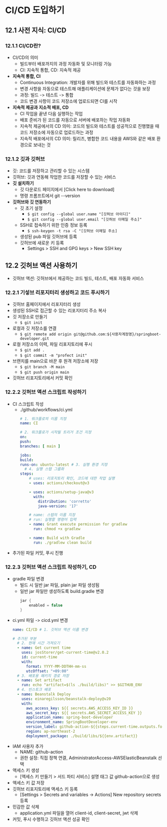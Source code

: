 # CI/CD 도입하기
## 12.1 사전 지식: CI/CD
### 12.1.1 CI/CD란?
- CI/CD의 의미
  - 빌드부터 배포까지의 과정 자동화 및 모니터링 가능
  - CI: 지속적 통합, CD: 지속적 제공
- **지속적 통합, CI**
  - Continuous Integration: 개발자를 위해 빌드와 테스트를 자동화하는 과정
  - 변경 사항을 자동으로 테스트해 애플리케이션에 문제가 없다는 것을 보장
  - 과정: 빌드 -> 테스트 -> 통합 
  - 코드 변경 사항이 코드 저장소에 업로드되면 CI를 시작
- **지속적 제공과 지소적 배포, CD**
  - CI 작업을 끝낸 다음 실행하는 작업
  - 배포 준비가 된 코드를 자동으로 서버에 배포하는 작업 자동화 
  - 지속적 제공에서의 CD 의미: 코드의 빌드와 테스트를 성공적으로 진행했을 때 코드 저장소에 자동으로 업로드하는 과정
  - 지속적 배포에서의 CD 의미: 릴리즈, 병합한 코드 내용을 AWS와 같은 배포 환경으로 보내는 것 

### 12.1.2 깃과 깃허브
- 깃: 코드를 저장하고 관리할 수 있는 시스템
- 깃허브: 깃과 연동해 작업한 코드를 저장할 수 있는 서비스
- **깃 설치하기**
  - 깃 다운로드 페이지에서 [Click here to download]
  - 명령 프롬프트에서 git --version
- **깃허브와 깃 연동하기**
  - 깃 초기 설정
    - `$ git config --global user.name "[깃허브 아이디]"`
    - `$ git config --global user.email "[깃허브 이메일 주소]"`
  - SSH로 접속하기 위한 인증 정보 등록
    - `$ ssh-keygen -t rsa -C "[깃허브 이메일 주소]`
  - 생성된 pub 파일 깃허브에 등록 
  - 깃허브에 새로운 키 등록
    - Settings > SSH and GPG keys > New SSH key

## 12.2 깃허브 액션 사용하기 
- 깃허브 액션: 깃허브에서 제공하는 코드 빌드, 테스트, 배포 자동화 서비스

### 12.2.1 기섷브 리포지터리 생성하고 코드 푸시하기
- 깃허브 홈페이지에서 리포지터리 생성
- 생성된 SSH로 접근할 수 있는 리포지터리 주소 복사  
- 깃 저장소로 만들기
  - `$ git init`
- 로컬과 깃 저장소를 연결 
  - `$ git remote add origin git@github.com:${사용자계정명}/springboot-developer.git`
- 로컬 저장소의 이력, 파일 리포지토리에 푸시
  - `$ git add .`
  - `$ git commit -m "profect init"`
- 브랜치를 main으로 바꾼 후 원격 저장소에 저장
  - `$ git branch -M main`
  - `$ git push origin main`
- 깃허브 리포지토리에서 커밋 확인

### 12.2.2 깃허브 액션 스크립트 작성하기
- CI 스크립트 작성
  - ./github/workflows/ci.yml
    ```yml
    # 1. 워크플로의 이름 지정 
    name: CI
    
    # 2. 워크플로가 시작될 트리거 조건 지정
    on:
    push:
    branches: [ main ]
    
    jobs:
    build:
    runs-on: ubuntu-latest # 3. 실행 환경 지정
      # 4. 실행 스탭 그룹화
    steps:
        # uses: 리포지토리 확인, 코드에 대한 작업 실행
        - uses: actions/checkout@v3  
  
        - uses: actions/setup-java@v3
          with:
            distribution: 'corretto'
            java-version: '17'
    
        # name: 스텝의 이름 지정 
        # run: 실행할 명령어 입력 
        - name: Grant execute permission for gradlew
          run: chmod +x gradlew
  
        - name: Build with Gradle
          run: ./gradlew clean build  
    ```
- 추가된 파일 커밋, 푸시 진행 

### 12.2.3 깃허브 액션 스크립트 작성하기, CD
- gradle 파일 변경
  - 빌드 시 일반 jar 파일, plain jar 파일 생성됨
  - 일반 jar 파일만 생성하도록 build.gradle 변경 
    ```gradle
    jar {
        enabled = false
    }
    ```
- ci.yml 파일 -> cicd.yml 변경
    ```yml
    name: CI/CD # 1. 깃허브 액션 이름 변경 
  
    # 추가된 부분 
      # 2. 현재 시간 가져오기 
      - name: Get current time
        uses: josStorer/get-current-time@v2.0.2
        id: current-time
        with:
          format: YYYY-MM-DDTHH-mm-ss
          utcOffset: "+09:00"
      # 3. 배포용 패키지 경로 저장
      - name: Set artifact
        run: echo "artifact=$(ls ./build/libs)" >> $GITHUB_ENV
      # 4. 빈스토크 배포
      - name: Beanstalk Deploy
        uses: einaregilsson/beanstalk-deploy@v20
        with:
          aws_access_key: ${{ secrets.AWS_ACCESS_KEY_ID }}
          aws_secret_key: ${{ secrets.AWS_SECRET_ACCESS_KEY }}
          application_name: spring-boot-developer
          environment_name: SpringBootDeveloper-env
          version_label: github-action-${{steps.current-time.outputs.formattedTime}}
          region: ap-northeast-2
          deployment_package: ./build/libs/${{env.artifact}}  
 
    ```
- IAM 사용자 추가
  - NAME: github-action
  - 권한 설정: 직접 정책 연결, AdministratorAccess-AWSElasticBeanstalk 선택
- 액세스 키 생성
  - [액세스 키 만들기 > 서드 파티 서비스] 설명 태그 값 github-action으로 생성
- 액세스 키 값 저장 
- 깃허브 리포지토리에 액세스 키 등록
  - [Settings > Secrets and variables -> Actions] New repository secrets 등록
- 민감한 값 삭제
  - application.yml 파일을 열어 client-id, client-secret, jwt 삭제
- 커밋, 푸시 수행하고 깃허브 액션 성공 확인